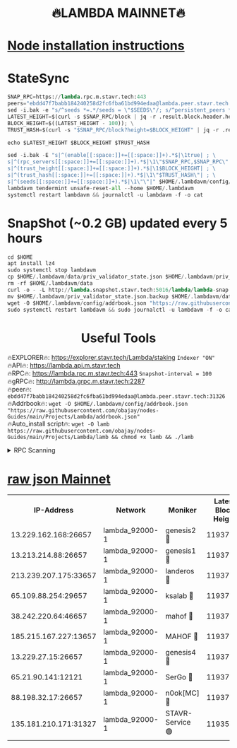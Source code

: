 <h1 align="center"> 🔥LAMBDA MAINNET🔥</h1>


[Node installation instructions](https://github.com/obajay/nodes-Guides/tree/main/Projects/Lambda)
=


# StateSync
```python
SNAP_RPC=https://lambda.rpc.m.stavr.tech:443
peers="ebdd47f7babb184240258d2fc6fba61bd994edaa@lambda.peer.stavr.tech:31326" 
sed -i.bak -e "s/^seeds *=.*/seeds = \"$SEEDS\"/; s/^persistent_peers *=.*/persistent_peers = \"$PEERS\"/" $HOME/.lambdavm/config/config.toml
LATEST_HEIGHT=$(curl -s $SNAP_RPC/block | jq -r .result.block.header.height); \
BLOCK_HEIGHT=$((LATEST_HEIGHT - 100)); \
TRUST_HASH=$(curl -s "$SNAP_RPC/block?height=$BLOCK_HEIGHT" | jq -r .result.block_id.hash)

echo $LATEST_HEIGHT $BLOCK_HEIGHT $TRUST_HASH

sed -i.bak -E "s|^(enable[[:space:]]+=[[:space:]]+).*$|\1true| ; \
s|^(rpc_servers[[:space:]]+=[[:space:]]+).*$|\1\"$SNAP_RPC,$SNAP_RPC\"| ; \
s|^(trust_height[[:space:]]+=[[:space:]]+).*$|\1$BLOCK_HEIGHT| ; \
s|^(trust_hash[[:space:]]+=[[:space:]]+).*$|\1\"$TRUST_HASH\"| ; \
s|^(seeds[[:space:]]+=[[:space:]]+).*$|\1\"\"|" $HOME/.lambdavm/config/config.toml
lambdavm tendermint unsafe-reset-all --home $HOME/.lambdavm
systemctl restart lambdavm && journalctl -u lambdavm -f -o cat

```
# SnapShot (~0.2 GB) updated every 5 hours
```python
cd $HOME
apt install lz4
sudo systemctl stop lambdavm
cp $HOME/.lambdavm/data/priv_validator_state.json $HOME/.lambdavm/priv_validator_state.json.backup
rm -rf $HOME/.lambdavm/data
curl -o - -L http://lambda.snapshot.stavr.tech:5016/lambda/lambda-snap.tar.lz4 | lz4 -c -d - | tar -x -C $HOME/.lambdavm --strip-components 2
mv $HOME/.lambdavm/priv_validator_state.json.backup $HOME/.lambdavm/data/priv_validator_state.json
wget -O $HOME/.lambdavm/config/addrbook.json "https://raw.githubusercontent.com/obajay/nodes-Guides/main/Projects/Lambda/addrbook.json"
sudo systemctl restart lambdavm && sudo journalctl -u lambdavm -f -o cat
```
 <h1 align="center"> Useful Tools</h1>

🔥EXPLORER🔥:      https://explorer.stavr.tech/Lambda/staking	        `Indexer "ON"` \
🔥API🔥: 			 		 https://lambda.api.m.stavr.tech \
🔥RPC🔥:           https://lambda.rpc.m.stavr.tech:443	              `Snapshot-interval = 100` \
🔥gRPC🔥:          http://lambda.grpc.m.stavr.tech:2287 \
🔥peer🔥:					 `ebdd47f7babb184240258d2fc6fba61bd994edaa@lambda.peer.stavr.tech:31326` \
🔥Addrbook🔥:    ```wget -O $HOME/.lambdavm/config/addrbook.json "https://raw.githubusercontent.com/obajay/nodes-Guides/main/Projects/Lambda/addrbook.json"``` \
🔥Auto_install script🔥: ```wget -O lamb https://raw.githubusercontent.com/obajay/nodes-Guides/main/Projects/Lambda/lamb && chmod +x lamb && ./lamb```


<details>
<summary>RPC Scanning</summary>

<h2 align="center"> We scan nodes in real time every 4 hours. And we provide the final result of RPC endpoints.
We cannot influence the operation of these nodes in any way. </h2>


```python
If Voting Power is higher than 0 --> then the Node is a validator of the network and may be subject to attack and be a potential threat to the chain.
```
```python
We marked such validators with a red symbol
```

</details>

[raw json Mainnet](https://rpc-check.lambm.stavr.tech/lambm/rpc-lambm-result.json)
=


<table><tr><th>IP-Address</th><th>Network</th><th>Moniker</th><th>Latest Block Height</th><th>Earliest Block Height</th><th>Catching Up</th><th>Tx Index</th><th>Voting Power</th><th>Scan Time</th></tr><tr><td>13.229.162.168:26657</td><td>lambda_92000-1</td><td>genesis2 🔴</td><td>11937660</td><td>1</td><td>False</td><td>on</td><td>15379634</td><td>2024-02-28T03:12:08.187219450UTC</td></tr><tr><td>13.213.214.88:26657</td><td>lambda_92000-1</td><td>genesis1 🔴</td><td>11937662</td><td>1</td><td>False</td><td>on</td><td>737835</td><td>2024-02-28T03:12:12.259440615UTC</td></tr><tr><td>213.239.207.175:33657</td><td>lambda_92000-1</td><td>landeros 🔴</td><td>11937660</td><td>8136001</td><td>False</td><td>off</td><td>1819374</td><td>2024-02-28T03:12:03.201439397UTC</td></tr><tr><td>65.109.88.254:29657</td><td>lambda_92000-1</td><td>ksalab 🔴</td><td>11937663</td><td>8715001</td><td>False</td><td>on</td><td>510465</td><td>2024-02-28T03:12:16.979456864UTC</td></tr><tr><td>38.242.220.64:46657</td><td>lambda_92000-1</td><td>mahof 🔴</td><td>11937663</td><td>10131001</td><td>False</td><td>off</td><td>770350</td><td>2024-02-28T03:12:21.689859888UTC</td></tr><tr><td>185.215.167.227:13657</td><td>lambda_92000-1</td><td>MAHOF 🔴</td><td>11937661</td><td>10134001</td><td>False</td><td>on</td><td>2051510</td><td>2024-02-28T03:12:11.388260119UTC</td></tr><tr><td>13.229.27.15:26657</td><td>lambda_92000-1</td><td>genesis4 🔴</td><td>11937661</td><td>11043001</td><td>False</td><td>on</td><td>9567262</td><td>2024-02-28T03:12:11.091128882UTC</td></tr><tr><td>65.21.90.141:12121</td><td>lambda_92000-1</td><td>SerGo 🔴</td><td>11937663</td><td>11837663</td><td>False</td><td>off</td><td>10608421</td><td>2024-02-28T03:12:21.392756963UTC</td></tr><tr><td>88.198.32.17:26657</td><td>lambda_92000-1</td><td>n0ok[MC] 🔴</td><td>11937665</td><td>11837665</td><td>False</td><td>off</td><td>1578630</td><td>2024-02-28T03:12:26.641610991UTC</td></tr><tr><td>135.181.210.171:31327</td><td>lambda_92000-1</td><td>STAVR-Service 🟢</td><td>11935910</td><td>11934001</td><td>False</td><td>on</td><td>0</td><td>2024-02-28T03:12:16.667548335UTC</td></tr></table>
